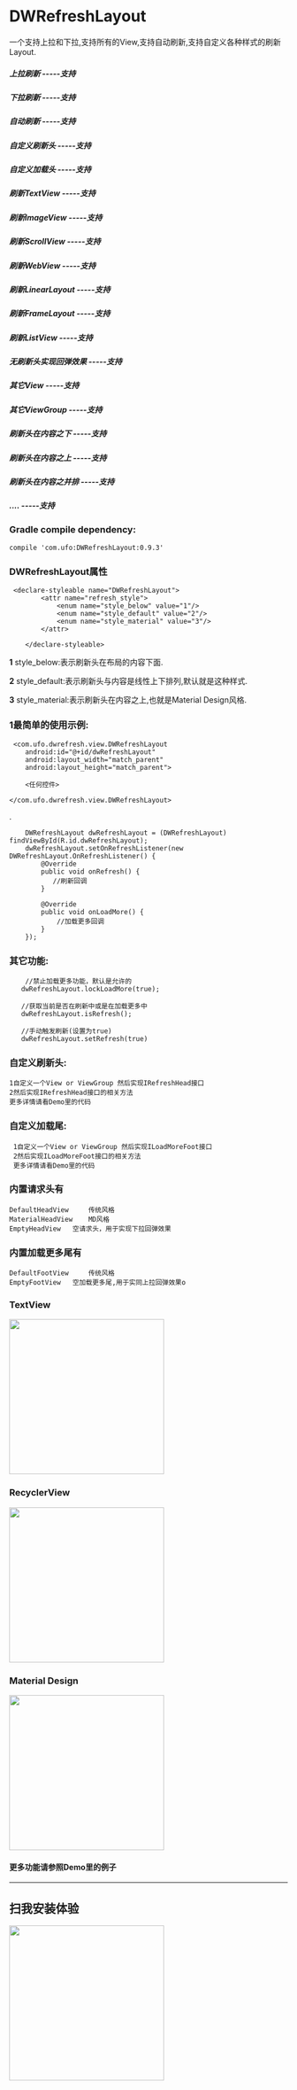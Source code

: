 # DWRefreshLayout
一个支持上拉和下拉,支持所有的View,支持自动刷新,支持自定义各种样式的刷新Layout.

##### 上拉刷新  -----支持
##### 下拉刷新  -----支持
##### 自动刷新  -----支持
##### 自定义刷新头  -----支持
##### 自定义加载头  -----支持
##### 刷新TextView  -----支持
##### 刷新ImageView  -----支持
##### 刷新ScrollView  -----支持
##### 刷新WebView  -----支持
##### 刷新LinearLayout  -----支持
##### 刷新FrameLayout  -----支持
##### 刷新ListView  -----支持
##### 无刷新头实现回弹效果 -----支持
##### 其它View -----支持
##### 其它ViewGroup -----支持
##### 刷新头在内容之下 -----支持
##### 刷新头在内容之上 -----支持
##### 刷新头在内容之并排 -----支持
##### .... -----支持

### Gradle compile dependency:

	compile 'com.ufo:DWRefreshLayout:0.9.3'


### DWRefreshLayout属性

     <declare-styleable name="DWRefreshLayout">
            <attr name="refresh_style">
                <enum name="style_below" value="1"/>
                <enum name="style_default" value="2"/>
                <enum name="style_material" value="3"/>
            </attr>

        </declare-styleable>


**1** style_below:表示刷新头在布局的内容下面.

**2** style_default:表示刷新头与内容是线性上下排列,默认就是这种样式.

**3** style_material:表示刷新头在内容之上,也就是Material Design风格.



### 1最简单的使用示例:
	


	 <com.ufo.dwrefresh.view.DWRefreshLayout
        android:id="@+id/dwRefreshLayout"
        android:layout_width="match_parent"
        android:layout_height="match_parent">

        <任何控件>

    </com.ufo.dwrefresh.view.DWRefreshLayout>

.
	
        DWRefreshLayout dwRefreshLayout = (DWRefreshLayout) findViewById(R.id.dwRefreshLayout);
        dwRefreshLayout.setOnRefreshListener(new DWRefreshLayout.OnRefreshListener() {
            @Override
            public void onRefresh() {
               //刷新回调
            }

            @Override
            public void onLoadMore() {
                //加载更多回调
            }
        });

 ### 其它功能:

        //禁止加载更多功能，默认是允许的
       dwRefreshLayout.lockLoadMore(true);

       //获取当前是否在刷新中或是在加载更多中
       dwRefreshLayout.isRefresh();

       //手动触发刷新(设置为true)
       dwRefreshLayout.setRefresh(true)

### 自定义刷新头:

    1自定义一个View or ViewGroup 然后实现IRefreshHead接口
    2然后实现IRefreshHead接口的相关方法
    更多详情请看Demo里的代码
### 自定义加载尾:

     1自定义一个View or ViewGroup 然后实现ILoadMoreFoot接口
     2然后实现ILoadMoreFoot接口的相关方法
     更多详情请看Demo里的代码


### 内置请求头有
    DefaultHeadView     传统风格
    MaterialHeadView    MD风格
    EmptyHeadView   空请求头，用于实现下拉回弹效果

### 内置加载更多尾有

    DefaultFootView     传统风格
    EmptyFootView   空加载更多尾,用于实同上拉回弹效果o


### TextView
<img src="https://github.com/123ufo/DWRefreshLayout/blob/master/shotimg/1.gif?raw=true" width="280"/>

### RecyclerView
<img src="https://github.com/123ufo/DWRefreshLayout/blob/master/shotimg/2.gif?raw=true" width="280"/>

### Material Design
<img src="https://github.com/123ufo/DWRefreshLayout/blob/master/shotimg/3.gif?raw=true" width="280"/>


#### 更多功能请参照Demo里的例子

---

## 扫我安装体验
<img src="https://github.com/123ufo/DWRefreshLayout/blob/master/shotimg/2qrcode.png?raw=true" width="280"/>
